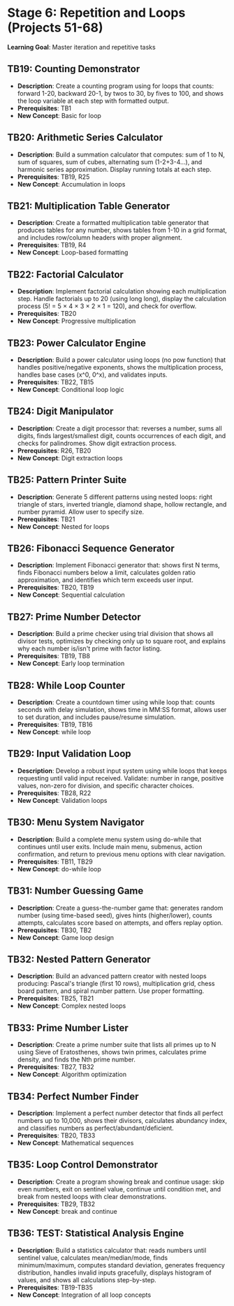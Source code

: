 # Stage 6: Repetition and Loops (Projects 51-68)

**Learning Goal**: Master iteration and repetitive tasks

## TB19: **Counting Demonstrator**

- **Description**: Create a counting program using for loops that counts: forward 1-20, backward 20-1, by twos to 30, by fives to 100, and shows the loop variable at each step with formatted output.
- **Prerequisites**: TB1
- **New Concept**: Basic for loop

## TB20: **Arithmetic Series Calculator**

- **Description**: Build a summation calculator that computes: sum of 1 to N, sum of squares, sum of cubes, alternating sum (1-2+3-4...), and harmonic series approximation. Display running totals at each step.
- **Prerequisites**: TB19, R25
- **New Concept**: Accumulation in loops

## TB21: **Multiplication Table Generator**

- **Description**: Create a formatted multiplication table generator that produces tables for any number, shows tables from 1-10 in a grid format, and includes row/column headers with proper alignment.
- **Prerequisites**: TB19, R4
- **New Concept**: Loop-based formatting

## TB22: **Factorial Calculator**

- **Description**: Implement factorial calculation showing each multiplication step. Handle factorials up to 20 (using long long), display the calculation process (5! = 5 × 4 × 3 × 2 × 1 = 120), and check for overflow.
- **Prerequisites**: TB20
- **New Concept**: Progressive multiplication

## TB23: **Power Calculator Engine**

- **Description**: Build a power calculator using loops (no pow function) that handles positive/negative exponents, shows the multiplication process, handles base cases (x^0, 0^x), and validates inputs.
- **Prerequisites**: TB22, TB15
- **New Concept**: Conditional loop logic

## TB24: **Digit Manipulator**

- **Description**: Create a digit processor that: reverses a number, sums all digits, finds largest/smallest digit, counts occurrences of each digit, and checks for palindromes. Show digit extraction process.
- **Prerequisites**: R26, TB20
- **New Concept**: Digit extraction loops

## TB25: **Pattern Printer Suite**

- **Description**: Generate 5 different patterns using nested loops: right triangle of stars, inverted triangle, diamond shape, hollow rectangle, and number pyramid. Allow user to specify size.
- **Prerequisites**: TB21
- **New Concept**: Nested for loops

## TB26: **Fibonacci Sequence Generator**

- **Description**: Implement Fibonacci generator that: shows first N terms, finds Fibonacci numbers below a limit, calculates golden ratio approximation, and identifies which term exceeds user input.
- **Prerequisites**: TB20, TB19
- **New Concept**: Sequential calculation

## TB27: **Prime Number Detector**

- **Description**: Build a prime checker using trial division that shows all divisor tests, optimizes by checking only up to square root, and explains why each number is/isn't prime with factor listing.
- **Prerequisites**: TB19, TB8
- **New Concept**: Early loop termination

## TB28: **While Loop Counter**

- **Description**: Create a countdown timer using while loop that: counts seconds with delay simulation, shows time in MM:SS format, allows user to set duration, and includes pause/resume simulation.
- **Prerequisites**: TB19, TB16
- **New Concept**: while loop

## TB29: **Input Validation Loop**

- **Description**: Develop a robust input system using while loops that keeps requesting until valid input received. Validate: number in range, positive values, non-zero for division, and specific character choices.
- **Prerequisites**: TB28, R22
- **New Concept**: Validation loops

## TB30: **Menu System Navigator**

- **Description**: Build a complete menu system using do-while that continues until user exits. Include main menu, submenus, action confirmation, and return to previous menu options with clear navigation.
- **Prerequisites**: TB11, TB29
- **New Concept**: do-while loop

## TB31: **Number Guessing Game**

- **Description**: Create a guess-the-number game that: generates random number (using time-based seed), gives hints (higher/lower), counts attempts, calculates score based on attempts, and offers replay option.
- **Prerequisites**: TB30, TB2
- **New Concept**: Game loop design

## TB32: **Nested Pattern Generator**

- **Description**: Build an advanced pattern creator with nested loops producing: Pascal's triangle (first 10 rows), multiplication grid, chess board pattern, and spiral number pattern. Use proper formatting.
- **Prerequisites**: TB25, TB21
- **New Concept**: Complex nested loops

## TB33: **Prime Number Lister**

- **Description**: Create a prime number suite that lists all primes up to N using Sieve of Eratosthenes, shows twin primes, calculates prime density, and finds the Nth prime number.
- **Prerequisites**: TB27, TB32
- **New Concept**: Algorithm optimization

## TB34: **Perfect Number Finder**

- **Description**: Implement a perfect number detector that finds all perfect numbers up to 10,000, shows their divisors, calculates abundancy index, and classifies numbers as perfect/abundant/deficient.
- **Prerequisites**: TB20, TB33
- **New Concept**: Mathematical sequences

## TB35: **Loop Control Demonstrator**

- **Description**: Create a program showing break and continue usage: skip even numbers, exit on sentinel value, continue until condition met, and break from nested loops with clear demonstrations.
- **Prerequisites**: TB29, TB32
- **New Concept**: break and continue

## TB36: **TEST: Statistical Analysis Engine**

- **Description**: Build a statistics calculator that: reads numbers until sentinel value, calculates mean/median/mode, finds minimum/maximum, computes standard deviation, generates frequency distribution, handles invalid inputs gracefully, displays histogram of values, and shows all calculations step-by-step.
- **Prerequisites**: TB19-TB35
- **New Concept**: Integration of all loop concepts
